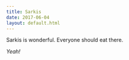```yaml
---
title: Sarkis
date: 2017-06-04
layout: default.html
---
```

Sarkis is wonderful. Everyone should eat there.

*Yeah!*
